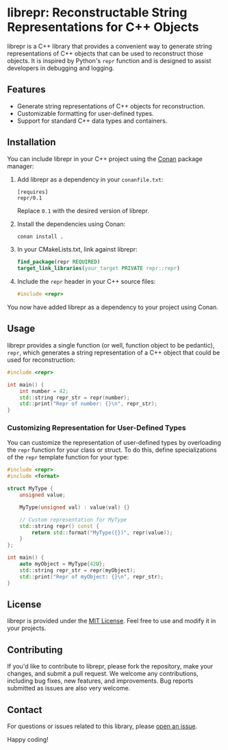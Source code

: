 # librepr: Reconstructable String Representations for C++ Objects

librepr is a C++ library that provides a convenient way to generate string representations of C++ objects that can be used to reconstruct those objects. It is inspired by Python's `repr` function and is designed to assist developers in debugging and logging.

## Features

- Generate string representations of C++ objects for reconstruction.
- Customizable formatting for user-defined types.
- Support for standard C++ data types and containers.

## Installation

You can include librepr in your C++ project using the [Conan](https://conan.io/) package manager:

1. Add librepr as a dependency in your `conanfile.txt`:

   ```
   [requires]
   repr/0.1
   ```

   Replace `0.1` with the desired version of librepr.

2. Install the dependencies using Conan:

   ```bash
   conan install .
   ```

3. In your CMakeLists.txt, link against librepr:

   ```cmake
   find_package(repr REQUIRED)
   target_link_libraries(your_target PRIVATE repr::repr)
   ```

4. Include the `repr` header in your C++ source files:

   ```cpp
   #include <repr>
   ```

You now have added librepr as a dependency to your project using Conan.

## Usage

librepr provides a single function (or well, function object to be pedantic), `repr`, which generates a string representation of a C++ object that could be used for reconstruction:

```cpp
#include <repr>

int main() {
    int number = 42;
    std::string repr_str = repr(number);
    std::print("Repr of number: {}\n", repr_str);
}
```

### Customizing Representation for User-Defined Types

You can customize the representation of user-defined types by overloading the `repr` function for your class or struct. To do this, define specializations of the `repr` template function for your type:

```cpp
#include <repr>
#include <format>

struct MyType {
    unsigned value;

    MyType(unsigned val) : value(val) {}

    // Custom representation for MyType
    std::string repr() const {
        return std::format("MyType({})", repr(value));
    }
};

int main() {
    auto myObject = MyType{42U};
    std::string repr_str = repr(myObject);
    std::print("Repr of myObject: {}\n", repr_str);
}
```

## License

librepr is provided under the [MIT License](LICENSE.md). Feel free to use and modify it in your projects.

## Contributing

If you'd like to contribute to librepr, please fork the repository, make your changes, and submit a pull request. We welcome any contributions, including bug fixes, new features, and improvements. Bug reports submitted as issues are also very welcome.

## Contact

For questions or issues related to this library, please [open an issue](https://github.com/your-username/librepr/issues).

Happy coding!
